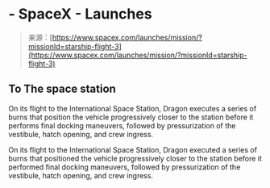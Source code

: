 <!--yml
category: 未分类
date: 2024-05-27 14:57:07
-->

# - SpaceX - Launches

> 来源：[https://www.spacex.com/launches/mission/?missionId=starship-flight-3](https://www.spacex.com/launches/mission/?missionId=starship-flight-3)

## To The space station

On its flight to the International Space Station, Dragon executes a series of burns that position the vehicle progressively closer to the station before it performs final docking maneuvers, followed by pressurization of the vestibule, hatch opening, and crew ingress.

On its flight to the International Space Station, Dragon executed a series of burns that positioned the vehicle progressively closer to the station before it performed final docking maneuvers, followed by pressurization of the vestibule, hatch opening, and crew ingress.